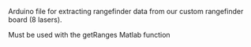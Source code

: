 Arduino file for extracting rangefinder data from our custom rangefinder board (8 lasers).

Must be used with the getRanges Matlab function
